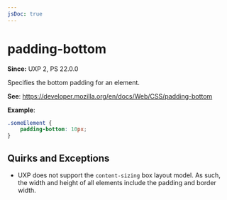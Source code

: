 ```yaml
---
jsDoc: true
---
```

# padding-bottom

**Since:**  UXP 2, PS 22.0.0

Specifies the bottom padding for an element.

**See**: https://developer.mozilla.org/en/docs/Web/CSS/padding-bottom

**Example**:

```css
.someElement {
    padding-bottom: 10px;
}
```

## Quirks and Exceptions

* UXP does not support the `content-sizing` box layout model. As such, the width and height of all elements include the padding and border width.